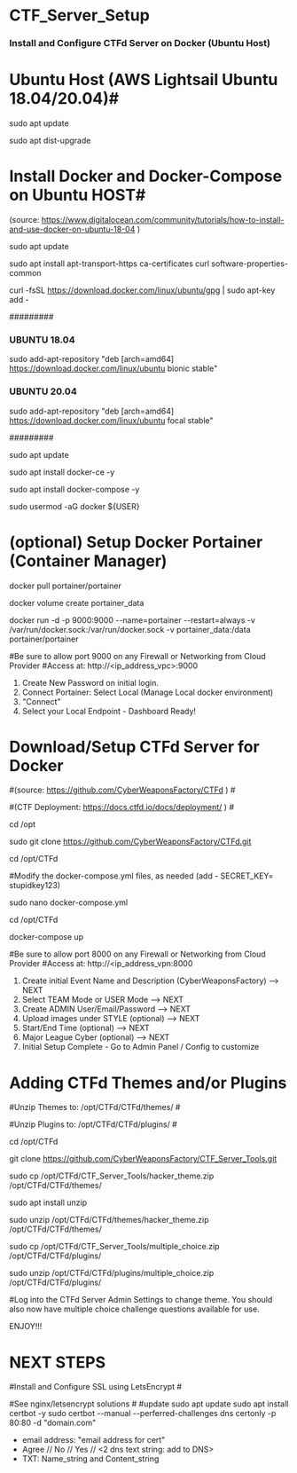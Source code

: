 # CTF_Server_Setup

### Install and Configure CTFd Server on Docker (Ubuntu Host) ###

# Ubuntu Host (AWS Lightsail Ubuntu 18.04/20.04)#
sudo apt update

sudo apt dist-upgrade

# Install Docker and Docker-Compose on Ubuntu HOST#
(source: https://www.digitalocean.com/community/tutorials/how-to-install-and-use-docker-on-ubuntu-18-04 )

sudo apt update

sudo apt install apt-transport-https ca-certificates curl software-properties-common

curl -fsSL https://download.docker.com/linux/ubuntu/gpg | sudo apt-key add -

#########
### UBUNTU 18.04
sudo add-apt-repository "deb [arch=amd64] https://download.docker.com/linux/ubuntu bionic stable"

### UBUNTU 20.04
sudo add-apt-repository "deb [arch=amd64] https://download.docker.com/linux/ubuntu focal stable"

#########

sudo apt update

sudo apt install docker-ce -y

sudo apt install docker-compose -y

sudo usermod -aG docker ${USER}

# (optional) Setup Docker Portainer (Container Manager) #
docker pull portainer/portainer

docker volume create portainer_data

docker run -d -p 9000:9000 --name=portainer --restart=always -v /var/run/docker.sock:/var/run/docker.sock -v portainer_data:/data portainer/portainer


#Be sure to allow port 9000 on any Firewall or Networking from Cloud Provider
#Access at: http://<ip_address_vpc>:9000

1. Create New Password on initial login.
2. Connect Portainer: Select Local (Manage Local docker environment)
3. "Connect"
4. Select your Local Endpoint - Dashboard Ready!


# Download/Setup CTFd Server for Docker #
#(source: https://github.com/CyberWeaponsFactory/CTFd ) #

#(CTF Deployment: https://docs.ctfd.io/docs/deployment/ ) #

cd /opt

sudo git clone https://github.com/CyberWeaponsFactory/CTFd.git

cd /opt/CTFd

#Modify the docker-compose.yml files, as needed (add - SECRET_KEY= stupidkey123)

sudo nano docker-compose.yml

cd /opt/CTFd

docker-compose up

#Be sure to allow port 8000 on any Firewall or Networking from Cloud Provider
#Access at: http://<ip_address_vpn:8000

1. Create initial Event Name and Description (CyberWeaponsFactory) --> NEXT
2. Select TEAM Mode or USER Mode --> NEXT
3. Create ADMIN User/Email/Password --> NEXT
4. Upload images under STYLE (optional) --> NEXT
5. Start/End Time (optional) --> NEXT
6. Major League Cyber (optional) --> NEXT
7. Initial Setup Complete - Go to Admin Panel / Config to customize


# Adding CTFd Themes and/or Plugins #
#Unzip Themes to: /opt/CTFd/CTFd/themes/ #

#Unzip Plugins to: /opt/CTFd/CTFd/plugins/ #

cd /opt/CTFd

git clone https://github.com/CyberWeaponsFactory/CTF_Server_Tools.git

sudo cp /opt/CTFd/CTF_Server_Tools/hacker_theme.zip /opt/CTFd/CTFd/themes/

sudo apt install unzip

sudo unzip /opt/CTFd/CTFd/themes/hacker_theme.zip /opt/CTFd/CTFd/themes/


sudo cp /opt/CTFd/CTF_Server_Tools/multiple_choice.zip /opt/CTFd/CTFd/plugins/

sudo unzip /opt/CTFd/CTFd/plugins/multiple_choice.zip /opt/CTFd/CTFd/plugins/

#Log into the CTFd Server Admin Settings to change theme. You should also now have multiple choice challenge questions available for use.

ENJOY!!!

# NEXT STEPS #
#Install and Configure SSL using LetsEncrypt #

#See nginx/letsencrypt solutions #
#update
sudo apt update
sudo apt install certbot -y
sudo certbot --manual --perferred-challenges dns certonly -p 80:80 -d "domain.com"
* email address: "email address for cert"
* Agree // No // Yes // <2 dns text string: add to DNS>
*   TXT: Name_string and Content_string


